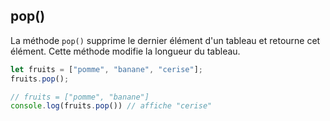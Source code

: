 ## pop()
La méthode `pop()` supprime le dernier élément d'un tableau et retourne cet élément. Cette méthode modifie la longueur du tableau.

```js
let fruits = ["pomme", "banane", "cerise"]; 
fruits.pop();

// fruits = ["pomme", "banane"]
console.log(fruits.pop()) // affiche "cerise"

```